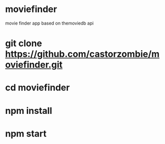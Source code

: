 # moviefinder
movie finder app based on themoviedb api

# git clone https://github.com/castorzombie/moviefinder.git
# cd moviefinder
# npm install
# npm start